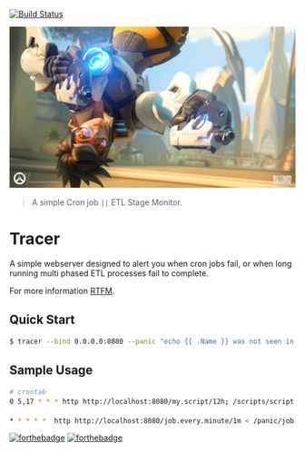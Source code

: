 [![Build Status](https://travis-ci.org/kcmerrill/tracer.svg?branch=master)](https://travis-ci.org/kcmerrill/tracer) 

![tracer](tracer.jpg "tracer")

> A simple Cron job `||` ETL Stage Monitor. 

# Tracer

A simple webserver designed to alert you when cron jobs fail, or when long running multi phased ETL processes fail to complete.

For more information [RTFM](TFM.md "additional documentation").

## Quick Start

```sh
$ tracer --bind 0.0.0.0:8080 --panic "echo {{ .Name }} was not seen in the expected duration of {{ .Duration }}"
```

## Sample Usage

```sh
# crontab
0 5,17 * * * http http://localhost:8080/my.script/12h; /scripts/script.sh && http http://localhost:8080/my.script

* * * * *  http http://localhost:8080/job.every.minute/1m < /panic/job.every.minute; /scripts/script.sh && http http://localhost:8080/job.every.minute
```

[![forthebadge](https://forthebadge.com/images/badges/fuck-it-ship-it.svg)](https://forthebadge.com) [![forthebadge](https://forthebadge.com/images/badges/built-with-love.svg)](https://forthebadge.com)
